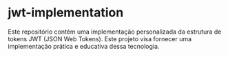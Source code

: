 # jwt-implementation
Este repositório contém uma implementação personalizada da estrutura de tokens JWT (JSON Web Tokens). Este projeto visa fornecer uma implementação prática e educativa dessa tecnologia.
